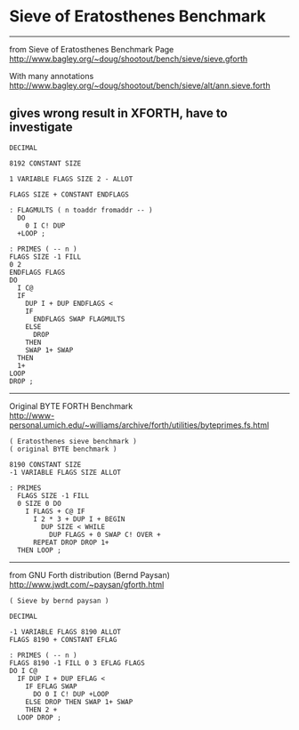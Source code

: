  
  
# Sieve of Eratosthenes Benchmark  
  
---
from Sieve of Eratosthenes Benchmark Page  
http://www.bagley.org/~doug/shootout/bench/sieve/sieve.gforth  
  
With many annotations  
http://www.bagley.org/~doug/shootout/bench/sieve/alt/ann.sieve.forth  
  
gives wrong result in XFORTH, have to investigate  
---
```
DECIMAL

8192 CONSTANT SIZE

1 VARIABLE FLAGS SIZE 2 - ALLOT

FLAGS SIZE + CONSTANT ENDFLAGS

: FLAGMULTS ( n toaddr fromaddr -- )
  DO
    0 I C! DUP
  +LOOP ;

: PRIMES ( -- n )
FLAGS SIZE -1 FILL
0 2
ENDFLAGS FLAGS
DO
  I C@
  IF
    DUP I + DUP ENDFLAGS <
    IF
      ENDFLAGS SWAP FLAGMULTS
    ELSE
      DROP
    THEN
    SWAP 1+ SWAP
  THEN
  1+
LOOP
DROP ;
```
---
  
Original BYTE FORTH Benchmark  
http://www-personal.umich.edu/~williams/archive/forth/utilities/byteprimes.fs.html  
  
```
( Eratosthenes sieve benchmark )
( original BYTE benchmark )

8190 CONSTANT SIZE
-1 VARIABLE FLAGS SIZE ALLOT

: PRIMES
  FLAGS SIZE -1 FILL
  0 SIZE 0 DO
    I FLAGS + C@ IF
      I 2 * 3 + DUP I + BEGIN
        DUP SIZE < WHILE
          DUP FLAGS + 0 SWAP C! OVER +
      REPEAT DROP DROP 1+
  THEN LOOP ;

```
  
---
  
  
from GNU Forth distribution (Bernd Paysan)  
http://www.jwdt.com/~paysan/gforth.html  
  
```
( Sieve by bernd paysan )

DECIMAL

-1 VARIABLE FLAGS 8190 ALLOT
FLAGS 8190 + CONSTANT EFLAG

: PRIMES ( -- n )
FLAGS 8190 -1 FILL 0 3 EFLAG FLAGS
DO I C@
  IF DUP I + DUP EFLAG <
    IF EFLAG SWAP
      DO 0 I C! DUP +LOOP
    ELSE DROP THEN SWAP 1+ SWAP
    THEN 2 +
  LOOP DROP ;

```
  
